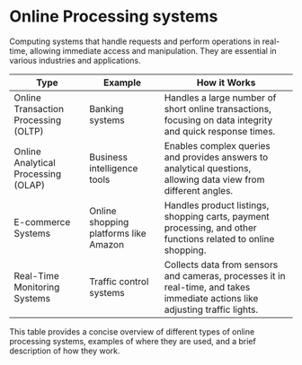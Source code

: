 # Online Processing systems

Computing systems that handle requests and perform operations in real-time, allowing immediate access and manipulation. They are essential in various industries and applications.

| Type                        | Example                          | How it Works                                                                                   |
|-----------------------------|----------------------------------|------------------------------------------------------------------------------------------------|
| Online Transaction Processing (OLTP) | Banking systems                  | Handles a large number of short online transactions, focusing on data integrity and quick response times. |
| Online Analytical Processing (OLAP)  | Business intelligence tools      | Enables complex queries and provides answers to analytical questions, allowing data view from different angles. |
| E-commerce Systems          | Online shopping platforms like Amazon | Handles product listings, shopping carts, payment processing, and other functions related to online shopping. |
| Real-Time Monitoring Systems| Traffic control systems           | Collects data from sensors and cameras, processes it in real-time, and takes immediate actions like adjusting traffic lights. |

This table provides a concise overview of different types of online processing systems, examples of where they are used, and a brief description of how they work.